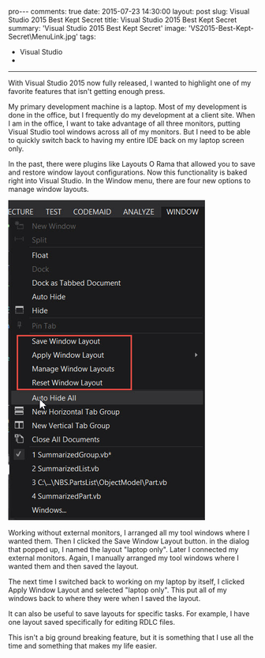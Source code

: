 pro---
comments: true
date: 2015-07-23 14:30:00
layout: post
slug: Visual Studio 2015 Best Kept Secret
title: Visual Studio 2015 Best Kept Secret
summary: 'Visual Studio 2015 Best Kept Secret'
image: 'VS2015-Best-Kept-Secret\MenuLink.jpg'
tags:
- Visual Studio
- 
---

With Visual Studio 2015 now fully released, I wanted to highlight one of my favorite features that isn't getting enough press.

My primary development machine is a laptop. Most of my development is done in the office, but I frequently do my development at a client site. When I am in the office, I want to take advantage of all three monitors, putting Visual Studio tool windows across all of my monitors. But I need to be able to quickly switch back to having my entire IDE back on my laptop screen only. 

In the past, there were plugins like Layouts O Rama that allowed you to save and restore window layout configurations. Now this functionality is baked right into Visual Studio. In the Window menu, there are four new options to manage window layouts.

[![](/img/posts/VS2015-Best-Kept-Secret/HighlightedMenu.jpg)](/img/posts/VS2015-Best-Kept-Secret/HighlightedMenu.jpg)


Working without external monitors, I arranged all my tool windows where I wanted them. Then I clicked the Save Window Layout button. in the dialog that popped up, I named the layout "laptop only".  Later I connected my external monitors. Again, I manually arranged my tool windows where I wanted them and then saved the layout. 

The next time I switched back to working on my laptop by itself, I clicked Apply Window Layout and selected "laptop only". This put all of my windows back to where they were when I saved the layout.

It can also be useful to save layouts for specific tasks. For example, I have one layout saved specifically for editing RDLC files. 

This isn't a big ground breaking feature, but it is something that I use all the time and something that makes my life easier.